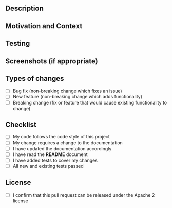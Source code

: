 <!--- Provide a general summary of your changes in the Title above -->

## Description
<!--- Describe your changes in detail -->

## Motivation and Context
<!--- Why is this change required? What problem does it solve? -->
<!--- If it fixes an open [issue][issues], please link to the issue here -->

## Testing
<!--- Please describe in detail how you tested your changes -->
<!--- Include details of your testing environment, and the tests you ran to -->
<!--- see how your change affects other areas of the code, etc. -->

## Screenshots (if appropriate)

## Types of changes
<!--- What types of changes does your code introduce? Put an `x` in all the boxes that apply: -->
- [ ] Bug fix (non-breaking change which fixes an issue)
- [ ] New feature (non-breaking change which adds functionality)
- [ ] Breaking change (fix or feature that would cause existing functionality to change)

## Checklist
<!--- Go over all the following points, and put an `x` in all the boxes that apply -->
<!--- If you're unsure about any of these, don't hesitate to ask. We're here to help! -->
- [ ] My code follows the code style of this project
- [ ] My change requires a change to the documentation
- [ ] I have updated the documentation accordingly
- [ ] I have read the **README** document
- [ ] I have added tests to cover my changes
- [ ] All new and existing tests passed

## License
<!--- The SDK is released under the [Apache 2.0 license][license], so any code you submit will be released under that license -->
<!--- For substantial contributions, we may ask you to sign a [Contributor License Agreement (CLA)][cla] -->
<!--- Put an `x` in the below box if you confirm that this request can be released under the Apache 2 license -->
- [ ] I confirm that this pull request can be released under the Apache 2 license

[issues]: https://github.com/alexa/alexa-skills-kit-sdk-for-nodejs/issues
[license]: http://aws.amazon.com/apache2.0/
[cla]: http://en.wikipedia.org/wiki/Contributor_License_Agreement
